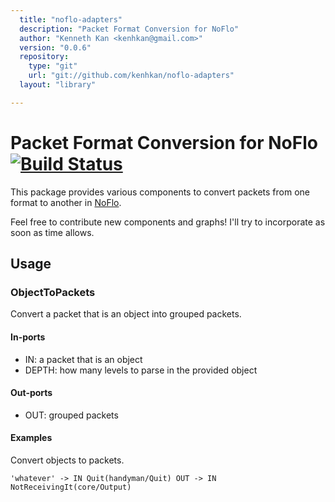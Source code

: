 ```yaml
---
  title: "noflo-adapters"
  description: "Packet Format Conversion for NoFlo"
  author: "Kenneth Kan <kenhkan@gmail.com>"
  version: "0.0.6"
  repository: 
    type: "git"
    url: "git://github.com/kenhkan/noflo-adapters"
  layout: "library"

---
```

Packet Format Conversion for NoFlo [![Build Status](https://secure.travis-ci.org/kenhkan/noflo-adapters.png?branch=master)](https://travis-ci.org/kenhkan/noflo-adapters)
===============================

This package provides various components to convert packets from one
format to another in [NoFlo](http://noflojs.org/).

Feel free to contribute new components and graphs! I'll try to
incorporate as soon as time allows.


Usage
-------------------------------

### ObjectToPackets ###

Convert a packet that is an object into grouped packets.

#### In-ports

  * IN: a packet that is an object
  * DEPTH: how many levels to parse in the provided object

#### Out-ports

  * OUT: grouped packets

#### Examples

Convert objects to packets.

    'whatever' -> IN Quit(handyman/Quit) OUT -> IN NotReceivingIt(core/Output)
